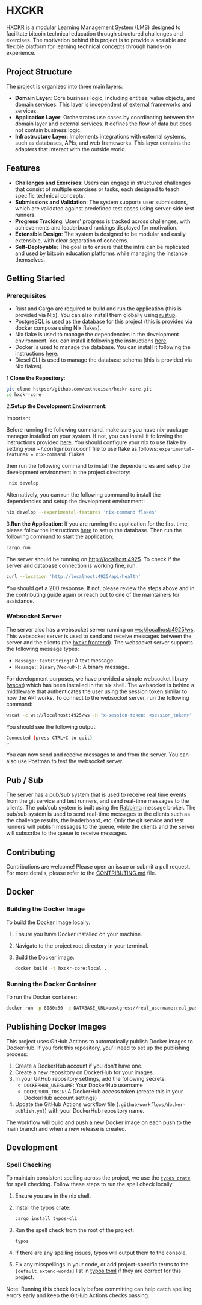# HXCKR

HXCKR is a modular Learning Management System (LMS) designed to facilitate bitcoin technical education through structured challenges and exercises. The motivation behind this project is to provide a scalable and flexible platform for learning technical concepts through hands-on experience.

## Project Structure

The project is organized into three main layers:

- **Domain Layer**: Core business logic, including entities, value objects, and domain services. This layer is independent of external frameworks and services.
- **Application Layer**: Orchestrates use cases by coordinating between the domain layer and external services. It defines the flow of data but does not contain business logic.
- **Infrastructure Layer**: Implements integrations with external systems, such as databases, APIs, and web frameworks. This layer contains the adapters that interact with the outside world.

## Features

- **Challenges and Exercises**: Users can engage in structured challenges that consist of multiple exercises or tasks, each designed to teach specific technical concepts.
- **Submissions and Validation**: The system supports user submissions, which are validated against predefined test cases using server-side test runners.
- **Progress Tracking**: Users' progress is tracked across challenges, with achievements and leaderboard rankings displayed for motivation.
- **Extensible Design**: The system is designed to be modular and easily extensible, with clear separation of concerns.
- **Self-Deployable**: The goal is to ensure that the infra can be replicated and used by bitcoin education platforms while managing the instance themselves.

## Getting Started

### Prerequisites

- Rust and Cargo are required to build and run the application (this is provided via Nix). You can also install them globally using [rustup](https://rustup.rs/).
- PostgreSQL is used as the database for this project (this is provided via docker compose using Nix flakes).
- Nix flake is used to manage the dependencies in the development environment. You can install it following the instructions [here](https://nixos.org/download.html).
- Docker is used to manage the database. You can install it following the instructions [here](https://docs.docker.com/get-docker/).
- Diesel CLI is used to manage the database schema (this is provided via Nix flakes).

1 **Clone the Repository**:

   ```bash
   git clone https://github.com/extheoisah/hxckr-core.git
   cd hxckr-core
   ```

2.**Setup the Development Environment**:
> [!IMPORTANT]
> Before running the following command, make sure you have nix-package manager installed on your system. If not, you can install it following the instructions provided [here](https://nixos.org/download.html).
> You should configure your nix to use flake by setting your ~/.config/nix/nix.conf file to use flake as follows: `experimental-features = nix-command flakes`

then run the following command to install the dependencies and setup the development environment in the project directory:

   ```bash
    nix develop
   ```

Alternatively, you can run the following command to install the dependencies and setup the development environment:

   ```bash
   nix develop --experimental-features 'nix-command flakes'
   ```

3.**Run the Application**:
If you are running the application for the first time, please follow the instructions [here](CONTRIBUTING.md) to setup the database. Then run the following command to start the application:

   ```bash
   cargo run
   ```

The server should be running on [http://localhost:4925](http://localhost:4925). To check if the server and database connection is working fine, run:

```bash
curl --location 'http://localhost:4925/api/health'
```

You should get a 200 response. If not, please review the steps above and in the contributing guide again or reach out to one of the maintainers for assistance.

### Websocket Server

The server also has a websocket server running on [ws://localhost:4925/ws](ws://localhost:4925/ws). This websocket server is used to send and receive messages between the server and the clients (the [hxckr frontend](https://github.com/extheoisah/hxckr-frontend)).
The websocket server supports the following message types:

- `Message::Text(String)`: A text message.
- `Message::Binary(Vec<u8>)`: A binary message.

For development purposes, we have provided a simple websocket library ([wscat](https://github.com/websockets/wscat)) which has been installed in the nix shell. The websocket is behind a middleware that authenticates the user using the session token similar to how the API works. To connect to the websocket server, run the following command:

```bash
wscat -c ws://localhost:4925/ws -H "x-session-token: <session_token>"
```

You should see the following output:

```bash
Connected (press CTRL+C to quit)
>
```

You can now send and receive messages to and from the server. You can also use Postman to test the websocket server.

## Pub / Sub

The server has a pub/sub system that is used to receive real time events from the git service and test runners, and send real-time messages to the clients. The pub/sub system is built using the [Rabbimq](https://www.rabbitmq.com/) message broker. The pub/sub system is used to send real-time messages to the clients such as the challenge results, the leaderboard, etc. Only the git service and test runners will publish messages to the queue, while the clients and the server will subscribe to the queue to receive messages.

## Contributing

Contributions are welcome! Please open an issue or submit a pull request. For more details, please refer to the [CONTRIBUTING.md](CONTRIBUTING.md) file.

## Docker

### Building the Docker Image

To build the Docker image locally:

1. Ensure you have Docker installed on your machine.
2. Navigate to the project root directory in your terminal.
3. Build the Docker image:

   ```bash
   docker build -t hxckr-core:local .
   ```

### Running the Docker Container

To run the Docker container:

```bash
docker run -p 8080:80 -e DATABASE_URL=postgres://real_username:real_password@real_host/real_db hxckr-core:local
```

## Publishing Docker Images

This project uses GitHub Actions to automatically publish Docker images to DockerHub. If you fork this repository, you'll need to set up the publishing process:

1. Create a DockerHub account if you don't have one.
2. Create a new repository on DockerHub for your images.
3. In your GitHub repository settings, add the following secrets:
   - `DOCKERHUB_USERNAME`: Your DockerHub username
   - `DOCKERHUB_TOKEN`: A DockerHub access token (create this in your DockerHub account settings)
4. Update the GitHub Actions workflow file (`.github/workflows/docker-publish.yml`) with your DockerHub repository name.

The workflow will build and push a new Docker image on each push to the main branch and when a new release is created.

## Development

### Spell Checking

To maintain consistent spelling across the project, we use the [`typos crate`](https://github.com/crate-ci/typos) for spell checking. Follow these steps to run the spell check locally:

1. Ensure you are in the nix shell.

2. Install the typos crate:

   ```bash
   cargo install typos-cli
   ```

3. Run the spell check from the root of the project:

   ```bash
   typos
   ```

4. If there are any spelling issues, typos will output them to the console.

5. Fix any misspellings in your code, or add project-specific terms to the `[default.extend-words]` list in [typos.toml](./typos.toml) if they are correct for this project.

Note: Running this check locally before committing can help catch spelling errors early and keep the GitHub Actions checks passing.
